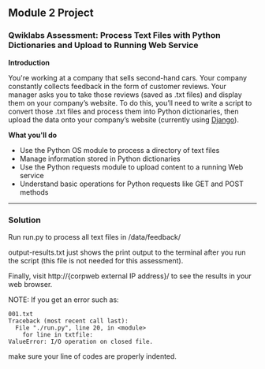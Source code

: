 ## Module 2 Project

### Qwiklabs Assessment: Process Text Files with Python Dictionaries and Upload to Running Web Service

**Introduction**

You're working at a company that sells second-hand cars. Your company constantly collects feedback in the form of customer reviews. Your manager asks you to take those reviews (saved as .txt files) and display them on your company’s website. To do this, you’ll need to write a script to convert those .txt files and process them into Python dictionaries, then upload the data onto your company’s website (currently using [Django](https://www.djangoproject.com/)).

**What you'll do**

- Use the Python OS module to process a directory of text files 
- Manage information stored in Python dictionaries
- Use the Python requests module to upload content to a running Web service
- Understand basic operations for Python requests like GET and POST methods 

---

### Solution

Run run.py to process all text files in /data/feedback/

output-results.txt just shows the print output to the terminal after you run the script (this file is not needed for this assessment).

Finally, visit http://{corpweb external IP address}/ to see the results in your web browser. 

NOTE: If you get an error such as:
```
001.txt
Traceback (most recent call last):
  File "./run.py", line 20, in <module>
    for line in txtfile:
ValueError: I/O operation on closed file.
```
make sure your line of codes are properly indented.
